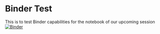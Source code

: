 # Binder Test
This is to test Binder capabilities for the notebook of our upcoming session
[![Binder](https://mybinder.org/badge_logo.svg)](https://mybinder.org/v2/gh/RedMechanism/Binder-test.git/HEAD)
